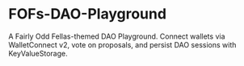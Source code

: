 # FOFs-DAO-Playground
A Fairly Odd Fellas-themed DAO Playground. Connect wallets via WalletConnect v2, vote on proposals, and persist DAO sessions with KeyValueStorage.
